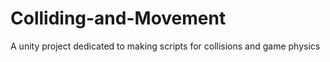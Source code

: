 # Colliding-and-Movement
A unity project dedicated to making scripts for collisions and game physics
